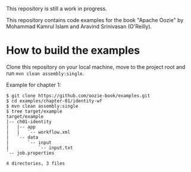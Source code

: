 This repository is still a work in progress.

This repository contains code examples for the book "Apache Oozie" by Mohammad Kamrul Islam and Aravind Srinivasan (O'Reilly).

# How to build the examples

Clone this repository on your local machine, move to the project root and run `mvn clean assembly:single`.

Example for chapter 1:

```
$ git clone https://github.com/oozie-book/examples.git
$ cd examples/chapter-01/identity-wf
$ mvn clean assembly:single
$ tree target/example
target/example
|-- ch01-identity
|   |-- app
|   |   `-- workflow.xml
|   `-- data
|       `-- input
|           `-- input.txt
`-- job.properties

4 directories, 3 files
```
